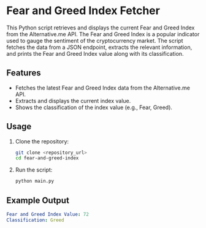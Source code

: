 # Fear and Greed Index Fetcher

This Python script retrieves and displays the current Fear and Greed Index from the Alternative.me API. The Fear and Greed Index is a popular indicator used to gauge the sentiment of the cryptocurrency market. The script fetches the data from a JSON endpoint, extracts the relevant information, and prints the Fear and Greed Index value along with its classification.

## Features

- Fetches the latest Fear and Greed Index data from the Alternative.me API.
- Extracts and displays the current index value.
- Shows the classification of the index value (e.g., Fear, Greed).

## Usage

1. Clone the repository:
    ```sh
    git clone <repository_url>
    cd fear-and-greed-index
    ```

2. Run the script:
    ```sh
    python main.py
    ```

## Example Output

```yaml
Fear and Greed Index Value: 72
Classification: Greed

